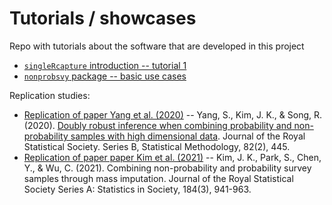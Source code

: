 # Tutorials / showcases

Repo with tutorials about the software that are developed in this project

+ [`singleRcapture` introduction -- tutorial 1](notebooks/2022-06-15-singleRcapture-showcase.Rmd)
+ [`nonprobsvy` package -- basic use cases](https://htmlpreview.github.io/?https://github.com/ncn-foreigners/software-tutorials/main/notebooks/2023-08-06-basic-usecases.html)

Replication studies:

  + [Replication of paper Yang et al. (2020)](https://htmlpreview.github.io/?https://github.com/ncn-foreigners/software-tutorials/main/notebooks/2023-08-20-replicate-yang2020.html) -- Yang, S., Kim, J. K., & Song, R. (2020). [Doubly robust inference when combining probability and non-probability samples with high dimensional data](https://academic.oup.com/jrsssb/article/82/2/445/7056072). Journal of the Royal Statistical Society. Series B, Statistical Methodology, 82(2), 445.
  + [Replication of paper paper Kim et al. (2021)](https://htmlpreview.github.io/?https://github.com/ncn-foreigners/software-tutorials/main/notebooks/2023-08-20-replicate-kim2021.html) -- Kim, J. K., Park, S., Chen, Y., & Wu, C. (2021). Combining non-probability and probability survey samples through mass imputation. Journal of the Royal Statistical Society Series A: Statistics in Society, 184(3), 941-963.
